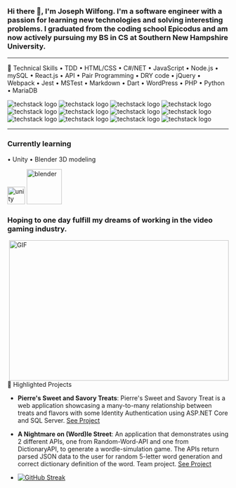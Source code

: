 
### Hi there 👋, I'm Joseph Wilfong. I'm a software engineer with a passion for learning new technologies and solving interesting problems. I graduated from the coding school Epicodus and am now actively pursuing my BS in CS at Southern New Hampshire University.

---

🔧 Technical Skills
• TDD
• HTML/CSS
• C#/NET
• JavaScript
• Node.js
• mySQL
• React.js
• API
• Pair Programming
• DRY code
• jQuery
• Webpack
• Jest
• MSTest
• Markdown
• Dart
• WordPress
• PHP
• Python
• MariaDB


![techstack logo](https://readme-components.vercel.app/api?component=logo&logo=react&text=true&animation=spin)
![techstack logo](https://readme-components.vercel.app/api?component=logo&logo=javascript&text=true&animation=spin&&fill=58D68D)
![techstack logo](https://readme-components.vercel.app/api?component=logo&logo=csharp&text=true&animation=spin&&fill=CD5C5C)
![techstack logo](https://readme-components.vercel.app/api?component=logo&logo=.net&text=true&animation=spin&&fill=#9FE2BF)
![techstack logo](https://readme-components.vercel.app/api?component=logo&logo=mysql&text=true&animation=spin&&fill=DE3163)
![techstack logo](https://readme-components.vercel.app/api?component=logo&logo=node.js&text=true&animation=spin&&fill=585CD6)
![techstack logo](https://readme-components.vercel.app/api?component=logo&logo=bootstrap&text=true&animation=spin&&fill=CDC80F)
![techstack logo](https://readme-components.vercel.app/api?component=logo&logo=dart&text=true&animation=spin&&fill=355C7D)
![techstack logo](https://readme-components.vercel.app/api?component=logo&logo=flutter&text=true&animation=spin&&fill=E5FCC2)
![techstack logo](https://readme-components.vercel.app/api?component=logo&logo=wordpress&text=true&animation=spin)
![techstack logo](https://readme-components.vercel.app/api?component=logo&logo=php&text=true&animation=spin)
![techstack logo](https://readme-components.vercel.app/api?component=logo&logo=python&text=true&animation=spin)


---

### Currently learning
• Unity
• Blender 3D modeling
<div>
<img src="https://cdn.jsdelivr.net/gh/devicons/devicon/icons/unity/unity-original.svg" title="unity" width="40" height="40" />
<img src="https://cdn.jsdelivr.net/gh/devicons/devicon/icons/blender/blender-original-wordmark.svg" title="blender" width="80" height="80" />
</div>
          
### Hoping to one day fulfill my dreams of working in the video gaming industry.

<img align="right" alt="GIF" src="https://github.com/abhisheknaiidu/abhisheknaiidu/blob/master/code.gif?raw=true" width="500" height="320" />

📖 Highlighted Projects
- **Pierre's Sweet and Savory Treats**: Pierre's Sweet and Savory Treat is a web application showcasing a many-to-many relationship between treats and flavors with some Identity Authentication using ASP.NET Core and SQL Server. [See Project](https://github.com/jcarenza67/Pierres-Sweet-and-Savory-Treats.Solution)
- **A Nightmare on (Word)le Street**: An application that demonstrates using 2 different APIs, one from Random-Word-API and one from DictionaryAPI, to generate a wordle-simulation game. The APIs return parsed JSON data to the user for random 5-letter word generation and correct dictionary definition of the word. Team project. [See Project](https://github.com/jcarenza67/wordle-app)

- [![GitHub Streak](https://streak-stats.demolab.com?user=jcarenza67&theme=shades-of-purple&mode=weekly&exclude_days=Sun%2CSat)](https://git.io/streak-stats)
